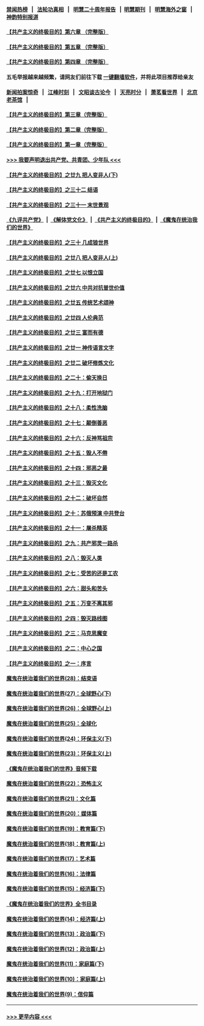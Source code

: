 #### [禁闻热榜](热点新闻.md?=0)  &nbsp;&nbsp;|&nbsp;&nbsp; [法轮功真相](https://github.com/gfw-breaker/truth/blob/master/README.md?=0) &nbsp;&nbsp;|&nbsp;&nbsp; [明慧二十周年报告](https://github.com/gfw-breaker/mh-reports/blob/master/README.md?=0) &nbsp;&nbsp;|&nbsp;&nbsp;[明慧期刊](https://github.com/gfw-breaker/mh-qikan) &nbsp;&nbsp;|&nbsp;&nbsp; [明慧海外之窗](https://github.com/gfw-breaker/mh-news/blob/master/README.md?=0) &nbsp;&nbsp;|&nbsp;&nbsp; [神韵特别报道](https://github.com/gfw-breaker/mh-news/blob/master/shenyun.md?=0)
#### [【共产主义的终极目的】第六章 （完整版）](../pages/nsc422/n11428913.md?t=03130831) 
#### [【共产主义的终极目的】第五章 （完整版）](../pages/nsc422/n11428912.md?t=03130831) 
#### [【共产主义的终极目的】第四章 （完整版）](../pages/nsc422/n11428907.md?t=03130831) 
#### 五毛举报越来越频繁，请网友们前往下载 [一键翻墙软件](https://github.com/gfw-breaker/ssr-accounts)，并将此项目推荐给亲友
#### [新闻拍案惊奇](https://github.com/gfw-breaker/banned-news/blob/master/pages/link4.md) &nbsp;&nbsp;|&nbsp;&nbsp; [江峰时刻](https://github.com/gfw-breaker/banned-news/blob/master/pages/link4.md) &nbsp;&nbsp;|&nbsp;&nbsp; [文昭谈古论今](https://github.com/gfw-breaker/banned-news/blob/master/pages/link4.md) &nbsp;&nbsp;|&nbsp;&nbsp; [天亮时分](https://github.com/gfw-breaker/banned-news/blob/master/pages/link4.md) &nbsp;&nbsp;|&nbsp;&nbsp; [萧茗看世界](https://github.com/gfw-breaker/banned-news/blob/master/pages/link4.md) &nbsp;&nbsp;|&nbsp;&nbsp; [北京老茶馆](https://github.com/gfw-breaker/banned-news/blob/master/pages/link4.md) &nbsp;&nbsp;|&nbsp;&nbsp; 
#### [【共产主义的终极目的】第三章（完整版）](../pages/nsc422/n11428848.md?t=03130831) 
#### [【共产主义的终极目的】第二章（完整版）](../pages/nsc422/n11428831.md?t=03130831) 
#### [【共产主义的终极目的】第一章（完整版）](../pages/nsc422/n11417651.md?t=03130831) 
#### [>>> 我要声明退出共产党、共青团、少年队 <<<](https://github.com/begood0513/goodnews/blob/master/quit/letter.md) 
#### [【共产主义的终极目的】之廿九 把人变非人(下)](../pages/nsc422/n11344140.md?t=03130831) 
#### [【共产主义的终极目的】之三十二 结语](../pages/nsc422/n11360535.md?t=03130831) 
#### [【共产主义的终极目的】之三十一 末世景观](../pages/nsc422/n11351129.md?t=03130831) 
#### [《九评共产党》](https://github.com/begood0513/9ping.md/blob/master/README.md) &nbsp;|&nbsp; [《解体党文化》](../../../../jtdwh.md/blob/master/README.md)  &nbsp;|&nbsp; [《共产主义的终极目的》](../../../../gczydzjmd.md/blob/master/README.md) &nbsp;|&nbsp; [《魔鬼在统治我们的世界》](../../../../mgztzwmdsj.md/blob/master/README.md) 
#### [【共产主义的终极目的】之三十 几成狼世界](../pages/nsc422/n11348280.md?t=03130831) 
#### [【共产主义的终极目的】之廿八 把人变非人(上)](../pages/nsc422/n11340492.md?t=03130831) 
#### [【共产主义的终极目的】之廿七 以恨立国](../pages/nsc422/n11336944.md?t=03130831) 
#### [【共产主义的终极目的】之廿六 中共对抗普世价值](../pages/nsc422/n11324785.md?t=03130831) 
#### [【共产主义的终极目的】之廿五 传统艺术颂神](../pages/nsc422/n11296396.md?t=03130831) 
#### [【共产主义的终极目的】之廿四 人伦典范](../pages/nsc422/n11296397.md?t=03130831) 
#### [【共产主义的终极目的】之廿三 富而有德](../pages/nsc422/n11283598.md?t=03130831) 
#### [【共产主义的终极目的】之廿一 神传语言文字](../pages/nsc422/n11263265.md?t=03130831) 
#### [【共产主义的终极目的】之廿二 破坏修炼文化](../pages/nsc422/n11245728.md?t=03130831) 
#### [【共产主义的终极目的】之二十：偷天换日](../pages/nsc422/n11238846.md?t=03130831) 
#### [【共产主义的终极目的】之十九：打开地狱门](../pages/nsc422/n11206376.md?t=03130831) 
#### [【共产主义的终极目的】之十八：柔性洗脑](../pages/nsc422/n11199994.md?t=03130831) 
#### [【共产主义的终极目的】之十七：颠倒善恶](../pages/nsc422/n11179782.md?t=03130831) 
#### [【共产主义的终极目的】之十六：反神骂祖宗](../pages/nsc422/n11166798.md?t=03130831) 
#### [【共产主义的终极目的】之十五：毁人不倦](../pages/nsc422/n11166792.md?t=03130831) 
#### [【共产主义的终极目的】之十四：邪恶之最](../pages/nsc422/n11150249.md?t=03130831) 
#### [【共产主义的终极目的】之十三：毁灭文化](../pages/nsc422/n11135227.md?t=03130831) 
#### [【共产主义的终极目的】之十二：破坏自然](../pages/nsc422/n11135214.md?t=03130831) 
#### [【共产主义的终极目的】之十：苏俄预演 中共登台](../pages/nsc422/n11118424.md?t=03130831) 
#### [【共产主义的终极目的】之十一：屠杀精英](../pages/nsc422/n11118442.md?t=03130831) 
#### [【共产主义的终极目的】之九：共产邪灵一路杀](../pages/nsc422/n11114139.md?t=03130831) 
#### [【共产主义的终极目的】之八：毁灭人类](../pages/nsc422/n11108503.md?t=03130831) 
#### [【共产主义的终极目的】之七：受苦的还是工农](../pages/nsc422/n11101809.md?t=03130831) 
#### [【共产主义的终极目的】之六：甜头和苦头](../pages/nsc422/n11096971.md?t=03130831) 
#### [【共产主义的终极目的】之五：万变不离其邪](../pages/nsc422/n11091285.md?t=03130831) 
#### [【共产主义的终极目的】之四：毁灭路线图](../pages/nsc422/n11086284.md?t=03130831) 
#### [【共产主义的终极目的】之三：马克思魔变](../pages/nsc422/n11061941.md?t=03130831) 
#### [【共产主义的终极目的】之二：中心之国](../pages/nsc422/n11047728.md?t=03130831) 
#### [【共产主义的终极目的】之一：序言](../pages/nsc422/n11086077.md?t=03130831) 
#### [魔鬼在统治着我们的世界(28)：结束语](../pages/nsc422/n10936246.md?t=03130831) 
#### [魔鬼在统治着我们的世界(27)：全球野心(下)](../pages/nsc422/n10928319.md?t=03130831) 
#### [魔鬼在统治着我们的世界(26)：全球野心(上)](../pages/nsc422/n10900318.md?t=03130831) 
#### [魔鬼在统治着我们的世界(25)：全球化](../pages/nsc422/n10788205.md?t=03130831) 
#### [魔鬼在统治着我们的世界(24)：环保主义(下)](../pages/nsc422/n10695307.md?t=03130831) 
#### [魔鬼在统治着我们的世界(23)：环保主义(上)](../pages/nsc422/n10688613.md?t=03130831) 
#### [《魔鬼在统治着我们的世界》音频下载](../pages/nsc422/n10635553.md?t=03130831) 
#### [魔鬼在统治着我们的世界(22)：恐怖主义](../pages/nsc422/n10614727.md?t=03130831) 
#### [魔鬼在统治着我们的世界(21)：文化篇](../pages/nsc422/n10597706.md?t=03130831) 
#### [魔鬼在统治着我们的世界(20)：媒体篇](../pages/nsc422/n10586579.md?t=03130831) 
#### [魔鬼在统治着我们的世界(19)：教育篇(下)](../pages/nsc422/n10564808.md?t=03130831) 
#### [魔鬼在统治着我们的世界(18)：教育篇(上)](../pages/nsc422/n10526970.md?t=03130831) 
#### [魔鬼在统治着我们的世界(17)：艺术篇](../pages/nsc422/n10499093.md?t=03130831) 
#### [魔鬼在统治着我们的世界(16)：法律篇](../pages/nsc422/n10485969.md?t=03130831) 
#### [魔鬼在统治着我们的世界(15)：经济篇(下)](../pages/nsc422/n10469975.md?t=03130831) 
#### [《魔鬼在统治着我们的世界》全书目录](../pages/nsc422/n10464261.md?t=03130831) 
#### [魔鬼在统治着我们的世界(14)：经济篇(上)](../pages/nsc422/n10457370.md?t=03130831) 
#### [魔鬼在统治着我们的世界(13)：政治篇(下)](../pages/nsc422/n10448270.md?t=03130831) 
#### [魔鬼在统治着我们的世界(12)：政治篇(上)](../pages/nsc422/n10444576.md?t=03130831) 
#### [魔鬼在统治着我们的世界(11)：家庭篇(下)](../pages/nsc422/n10440961.md?t=03130831) 
#### [魔鬼在统治着我们的世界(10)：家庭篇(上)](../pages/nsc422/n10435448.md?t=03130831) 
#### [魔鬼在统治着我们的世界(9)：信仰篇](../pages/nsc422/n10432159.md?t=03130831) 

----
#### [ >>> 更早内容 <<< ](../indexes/nsc422-earlier.md)
